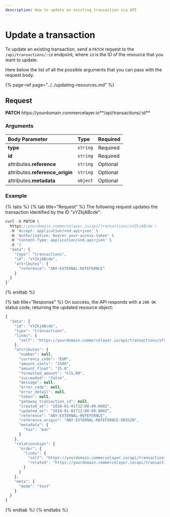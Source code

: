 ```yaml
---
description: How to update an existing transaction via API
---
```


# Update a transaction

To update an existing transaction, send a `PATCH` request to the `/api/transactions/:id` endpoint, where `id` is the ID of the resource that you want to update.

Here below the list of all the possible arguments that you can pass with the request body.

{% page-ref page="../../updating-resources.md" %}

## Request

**PATCH** https://<i></i>yourdomain.commercelayer.io**/api/transactions/:id**

### Arguments

| Body Parameter | Type | Required |
| :--- | :--- | :--- |
| **type** | `string` | Required |
| **id** | `string` | Required |
| attributes.**reference** | `string` | Optional |
| attributes.**reference_origin** | `string` | Optional |
| attributes.**metadata** | `object` | Optional |

### Example

{% tabs %}
{% tab title="Request" %}
The following request updates the transaction identified by the ID "xYZkjABcde":

```javascript
curl -X PATCH \
  https://yourdomain.commercelayer.io/api/transactions/xYZkjABcde \
  -H 'Accept: application/vnd.api+json' \
  -H 'Authorization: Bearer your-access-token' \
  -H 'Content-Type: application/vnd.api+json' \
  -d '{
  "data": {
    "type": "transactions",
    "id": "xYZkjABcde",
    "attributes": {
      "reference": "ANY-EXTERNAL-REFEFERNCE"
    }
  }
}'
```
{% endtab %}

{% tab title="Response" %}
On success, the API responds with a `200 OK` status code, returning the updated resource object:

```javascript
{
  "data": {
    "id": "xYZkjABcde",
    "type": "transactions",
    "links": {
      "self": "https://yourdomain.commercelayer.io/api/transactions/xYZkjABcde"
    },
    "attributes": {
      "number": null,
      "currency_code": "EUR",
      "amount_cents": "1500",
      "amount_float": "15.0",
      "formatted_amount": "€15,00",
      "succeeded": "false",
      "message": null,
      "error_code": null,
      "error_detail": null,
      "token": null,
      "gateway_transaction_id": null,
      "created_at": "2018-01-01T12:00:00.000Z",
      "updated_at": "2018-01-01T12:00:00.000Z",
      "reference": "ANY-EXTERNAL-REFEFERNCE",
      "reference_origin": "ANY-EXTERNAL-REFEFERNCE-ORIGIN",
      "metadata": {
        "foo": "bar"
      }
    },
    "relationships": {
      "order": {
        "links": {
          "self": "https://yourdomain.commercelayer.io/api/transactions/xYZkjABcde/relationships/order",
          "related": "https://yourdomain.commercelayer.io/api/transactions/xYZkjABcde/order"
        }
      }
    },
    "meta": {
      "mode": "test"
    }
  }
}
```
{% endtab %}
{% endtabs %}

